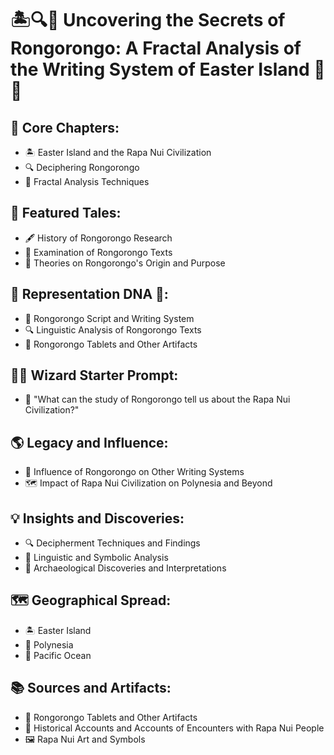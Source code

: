 # 🏝️🔍📜 Uncovering the Secrets of Rongorongo: A Fractal Analysis of the Writing System of Easter Island 🗿🌴

## 🔑 Core Chapters:
- 🏝️ Easter Island and the Rapa Nui Civilization
- 🔍 Deciphering Rongorongo
- 🧩 Fractal Analysis Techniques

## 🌟 Featured Tales:
- 🖋️ History of Rongorongo Research
- 📜 Examination of Rongorongo Texts
- 🌌 Theories on Rongorongo's Origin and Purpose

## 🧬 Representation DNA 🧬:
- 📜 Rongorongo Script and Writing System
- 🔍 Linguistic Analysis of Rongorongo Texts
- 🗿 Rongorongo Tablets and Other Artifacts

## 🧙‍♂️ Wizard Starter Prompt:
- 🤔 "What can the study of Rongorongo tell us about the Rapa Nui Civilization?"

## 🌎 Legacy and Influence:
- 📜 Influence of Rongorongo on Other Writing Systems
- 🗺️ Impact of Rapa Nui Civilization on Polynesia and Beyond

## 💡 Insights and Discoveries:
- 🔍 Decipherment Techniques and Findings
- 🧬 Linguistic and Symbolic Analysis
- 🗿 Archaeological Discoveries and Interpretations

## 🗺️ Geographical Spread:
- 🏝️ Easter Island
- 🌴 Polynesia
- 🌊 Pacific Ocean

## 📚 Sources and Artifacts:
- 🗿 Rongorongo Tablets and Other Artifacts
- 📜 Historical Accounts and Accounts of Encounters with Rapa Nui People
- 🖼️ Rapa Nui Art and Symbols
